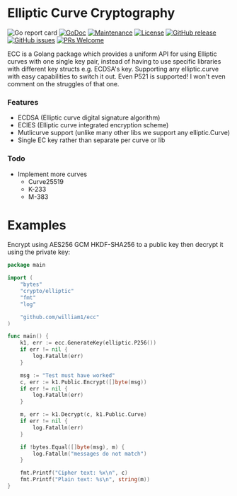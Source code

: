 # Elliptic Curve Cryptography

![Go report card](https://goreportcard.com/badge/github.com/1william1/ecc)
[![GoDoc](https://godoc.org/github.com/1william1/ecc?status.svg)](https://godoc.org/github.com/1william1/ecc)
[![Maintenance](https://img.shields.io/badge/Maintained%3F-yes-green.svg)](https://GitHub.com/1william1/ecc/graphs/commit-activity)
[![License](https://img.shields.io/github/license/1william1/ecc.svg)](https://github.com/1william1/ecc/blob/master/LICENSE)
[![GitHub release](https://img.shields.io/github/release/1william1/ecc.svg)](https://GitHub.com/1william1/ecc/releases/)
[![GitHub issues](https://img.shields.io/github/issues/1william1/ecc.svg)](https://GitHub.com/1william1/ecc/issues/)
[![PRs Welcome](https://img.shields.io/badge/PRs-welcome-brightgreen.svg?style=flat-square)](http://makeapullrequest.com)

ECC is a Golang package which provides a uniform API for using Elliptic curves with one single key pair, instead of having to use specific libraries with different key structs e.g. ECDSA's key. Supporting any elliptic.curve with easy capabilities to switch it out. Even P521 is supported! I won't even comment on the struggles of that one. 

### Features
- ECDSA (Elliptic curve digital signature algorithm)
- ECIES (Elliptic curve integrated encryption scheme)
- Mutlicurve support (unlike many other libs we support any elliptic.Curve)
- Single EC key rather than separate per curve or lib

### Todo
- Implement more curves
    - Curve25519
    - K-233
    - M-383 

# Examples

Encrypt using AES256 GCM HKDF-SHA256 to a public key then decrypt it using the private key:

```go
package main

import (
	"bytes"
	"crypto/elliptic"
	"fmt"
	"log"

	"github.com/william1/ecc"
)

func main() {
	k1, err := ecc.GenerateKey(elliptic.P256())
	if err != nil {
		log.Fatalln(err)
	}

	msg := "Test must have worked"
	c, err := k1.Public.Encrypt([]byte(msg))
	if err != nil {
		log.Fatalln(err)
	}

	m, err := k1.Decrypt(c, k1.Public.Curve)
	if err != nil {
		log.Fatalln(err)
	}

	if !bytes.Equal([]byte(msg), m) {
		log.Fatalln("messages do not match")
	}

	fmt.Printf("Cipher text: %x\n", c)
	fmt.Printf("Plain text: %s\n", string(m))
}
```
